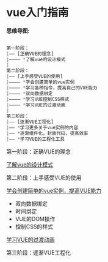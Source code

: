 #  vue入门指南

**思维导图:**

```js
 
第一阶段：
|—— [正确VUE的理念]
|———— *了解vue的设计模式
|
第二阶段：
|—— [上手感受VUE的使用]
|———— *学会创建简单的vue实例
|———— *学习各种指令，提高自己的VUE能力
|———— *双向数据绑定
|———— *学习VUE控制CSS样式
|———— *学习VUE的过渡动画
|
第三阶段：
|—— [逐渐VUE工程化]
|—— *学习更多关于vue实例的内容
|—— *逐渐组件化，封装代码，提高效率
|—— *学习VUE的工程化工具

```



第一阶段：正确VUE的理念

[了解vue的设计模式](./vue的理解核心.md)


第二阶段：上手感受VUE的使用

[学会创建简单的vue实例，提高VUE能力](./vue实例.md)

- 双向数据绑定
- 时间绑定
- VUE的DOM操作
- 控制CSS的样式

[学习VUE的过渡动画](./VUE的过渡动画.md)

第三阶段：逐渐VUE工程化



